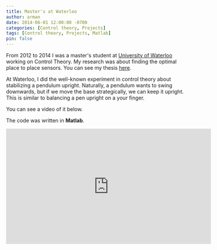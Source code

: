 ```yaml
---
title: Master's at Waterloo
author: arman
date: 2014-06-01 12:00:00 -0700
categories: [Control theory, Projects]
tags: [Control theory, Projects, Matlab]
pin: false
---
```

From 2012 to 2014 I was a master's student at [University of Waterloo](https://uwaterloo.ca/applied-mathematics/research-links/research-groups/infinite-dimensional-systems-research-group) working on Control Theory. My research was about finding the optimal place to place sensors. You can see my thesis [here](https://uwspace.uwaterloo.ca/handle/10012/8551?show=full). 

At Waterloo, I did the well-known experiment in control theory about stabilizing a pendulum upright. Naturally, a pendulum wants to swing downwards, but if we move the base strategically, we can keep it upright. This is similar to balancing a pen upright on a your finger. 

You can see a video of it below.

The code was written in **Matlab**. 

<iframe width="560" height="315" src="https://www.youtube.com/embed/lpoWqZenOCE" frameborder="0" allowfullscreen></iframe>
